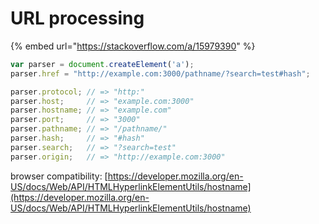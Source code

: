 # URL processing

{% embed url="https://stackoverflow.com/a/15979390" %}

```javascript
var parser = document.createElement('a');
parser.href = "http://example.com:3000/pathname/?search=test#hash";

parser.protocol; // => "http:"
parser.host;     // => "example.com:3000"
parser.hostname; // => "example.com"
parser.port;     // => "3000"
parser.pathname; // => "/pathname/"
parser.hash;     // => "#hash"
parser.search;   // => "?search=test"
parser.origin;   // => "http://example.com:3000"
```

browser compatibility: [https://developer.mozilla.org/en-US/docs/Web/API/HTMLHyperlinkElementUtils/hostname](https://developer.mozilla.org/en-US/docs/Web/API/HTMLHyperlinkElementUtils/hostname)

